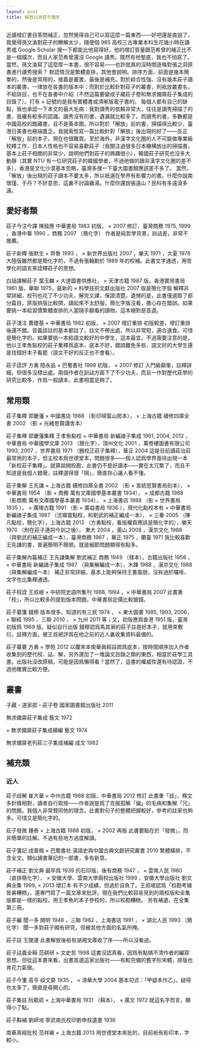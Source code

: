 ```yaml
---
layout: post
title: 解放以來莊子讀本
---
```

近讀增訂書目答問補正，忽然覺得自己可以寫這麼一篇東西——好吧還是直說了，我覺得孫文渙對莊子的瞭解太少，隨便個 985 高校三古專業本科生花幾小時在讀秀或 Google Scholar 搜一下都能比他寫得好，他的增訂質量跟范希曾的補正比不是一個檔次，而且人家范希曾還沒 Google 讀秀。既然有他墊底，我也不怕寫了。當然，孫文渙寫了這麼厚一本書，很不容易——也許就眞的沒時間逐條對張之洞原書進行讀秀搜索？
默認情況是繁體直排，其他會說明。排序方面，前面是幾本簡單的，然後是常用的，接着是叢書，最後是補充。對於綜合性強、沒有幾本莊子讀本的叢書，一律放在各書的版本中；而對於比較針對莊子的叢書，則衹放叢書名，不給詳目，也不在各書中介紹（不然這篇要變成子藏莊子卷和無求備齋莊子集成的目錄了）。打有 × 記號的是我有實體書或清晰版電子書的。
每個人都有自己的缺點，我也承認一下本文的最大毛病：我對讀秀的依賴非常大，往往是讀秀掃描了的書，我纔有較多的認識。讀秀沒有的書，遺漏就比較多了。而讀秀的書，多數都是中國高校的館藏書，且不是善本館，所以對於「解放」前的書，掃描得比較少，臺港日美書也極端匱乏。我就索性寫一篇比較針對「解放」後出現的好了——反正「解放」前的本子，現在也很難買。至於海外，非漢字文化圈的人不可能做專業級校釋工作，日本人性格也不容易喜歡莊子（我關注過很多日本機構放出的掃描書，基本上莊子相關的非常少，說明他們對莊子的興趣很小），韓國莊子研究也沒多大動靜（其實 NTU 有一位研究莊子的韓國學者，不過他做的跟非漢字文化圈的差不多），香港是文化沙漠基本忽略，臺灣多搜一下臺大圖書館應該差不多了。
當然，「解放」後出現的莊子讀本不要太多，所以衹選在學界有影響力的書。什麼你說南懷瑾、于丹？不好意思，這裏不討論雞湯。什麼你還說張遠山？民科有多遠滾多遠。

## 愛好者類
莊子今注今譯 陳鼓應
中華書局 1983 初版， × 2007 修訂，臺灣商務 1975, 1999 ，香港中華 1990 ，商務 2007 （簡化字）
作者是純哲學背景，訓詁差，非常不推薦。

莊子新釋 張默生
× 齊魯 1993 ， × 新世界出版社 2007 ，樂天 1971 ，大夏 1978
大陸版雖然都是簡化字的，不過有張翰勳於 1989 年的校補。此書文字通透，用哲學化的語言來詮釋莊子的思想。

白話譯解莊子 葉玉麟
× 大達圖書供應社， × 天津古籍 1987 版，香港實用書局 1961 版，華聯 1975，最新的 × 科學技術文獻出版社 2007 版是簡化字版
解釋非常詳細，校刊也花了不少功夫，解完又譯，保證清楚。遺憾的是，此書僅選取了部分篇目。原版排版比較擠，讀起來不太舒服，簡化字版沒看，擔心存在錯誤。如果要挑一本給習慣繁體直排的人當隨手翻看的讀物，這本絕對是首選。

莊子淺注 曹礎基
× 中華書局 1982 初版， × 2007 增訂重排
初版較差，增訂重排後還不錯。音義該註的基本都註了，註文不帶出處，所以非常短，適合速食。可惜是簡化字的。如果要挑一本給語文較好的中學生，這本最宜。不過需要注意的是，他以王孝魚點校的莊子集釋爲底本，底本不好，錯誤難免多些，語文好的大學生還是找個好本子看罷（語文不好的反正也不會看）。

莊子詮評 方勇 陸永品
× 巴蜀書社 1998 初版， × 2007 修訂
入門級巔峯，註釋詳細，但很多沒標出處。兩個作者在訓詁方面下了不少功夫，而且一作對歷代莊學的研究比較多，作爲一般讀本，此書相當足夠了。

## 常用類
莊子集釋 郭慶藩
× 中國書店 1988 （影印埽葉山房本）， × 上海古籍 續修四庫全書 2002 （影 × 光緒思賢講舍本）

莊子集釋 郭慶藩集釋 王孝魚點校
× 中華書局 新編諸子集成 1961, 2004, 2012 ，中華書局 中華國學文庫 2013 （簡化字），頂州文化 2001 ，萬卷樓圖書有限公司 1993, 2007 ，世界書局 1971 （題校正莊子集釋），華正 2004
這是目前讀莊治莊最常用的本子，但主校本爲世德堂本，問題很多——個人認爲學界亟待出現一本「新校莊子集釋」。就算拋開校勘，此書仍不是好讀本——實在太冗繁了，而且不知道是我個人錯覺，註釋選得很「隔」，簡直存心讓人看不懂。

莊子集解 王先謙
× 上海古籍 續修四庫全書 2002 （影 × 宣統思賢書局刻本）， × 中華書局 1954 （影 × 商務 萬有文庫國學基本叢書 1934）， × 成都古籍 1988 （影商務 萬有文庫國學基本叢書 1934）， × 上海書店 1988 （影 × 世界書局 1935 ）， × 廣陵古籍 1991 （影 × 廣益書局 1936 ），現代化點校本有 × 中華書局 新編諸子集成 1987 （沈嘯寰點校，和劉武的補正編成一本）， × 三秦 2005 （陳凡點校，簡化字），上海古籍 2013 （方勇點校，看版權頁應該是簡化字的），樂天 1970 （附在莊子連詞今訓之後）， 東大 2004 ，黃山 2008 ，漢京文化 1988 （與劉武的補正編成一本），臺灣商務 1967 ，華正 1975 ，蘭臺 1971
我比較喜歡王先謙的書，普遍簡明不簡陋。就是細節問題顯得有點多。

莊子集解內篇補正 王先謙集解 劉武補正
商務 1949 （樣本），古籍出版社 1958 ， × 中華書局 新編諸子集成 1987 （與集解編成一本），木鐸 1988 ，漢京文化 1988 （與集解編成一本）
補正非常詳細，基本上能夠保持王書風貌，沒有過於囉嗦，文字也比集釋通透。

莊子校詮 王叔岷
× 中研院史語所集刊 1988, 1994 ，× 中華書局 2007
此書重「校」，所以比較多的提到版本問題。中華書局定價比較搶錢。

莊子纂箋 錢穆
版本很多，知道的有三民 1974 ， × 東大圖書 1985, 1993, 2006， × 聯經 1995 ，三聯 2010 ， × 九州 2011 等；又，初版應爲香港 1951 版，臺灣初版爲 1969 版，疑似自行出版
錢穆認爲馬其昶的莊子註是好本子，就用來敷衍。註釋方面，被王叔岷評爲在他之前的近人裏收集資料最備的。

莊子纂要 方勇
× 學苑 2012
以覆宋本南華眞經註疏爲底本，按時間順序加入作者收集到的歷代校、詁、解，另外還加了一堆論文目錄之類的東西，相當於莊學工具書。出版社沒改原稿，可能是因爲懶得看？當然了，這書的權威性還有待認證，不過他確實比較方便。

## 叢書
子藏・道家部・莊子卷 國家圖書館出版社 2011

無求備齋莊子集成 藝文 1972

× 無求備齋莊子集成續編 藝文 1974

無求備齋老列莊三子集成補編 成文 1982

## 補充類

### 近人
莊子歧解 崔大華
× 中州古籍 1988 初版，中華書局 2012 修訂
此書重「歧」，釋文多針鋒相對，讀者自行取捨——作者說是爲了克服孤解「偏」的毛病和集解「冗」的問題。我個人非常贊同他的理念。此書對句子的整體把握較好，參考的註家也夠多。可惜又是簡化字的。

莊子發微 鍾泰
× 上海古籍 1988 初版， × 2002 再版
此書要點在於「發微」，而非簡單的註解。不過有些地方過度解讀。

莊子箋記 成善楷
× 巴蜀書社 漢語史與中國古典文獻研究叢書 2010
繁體橫排，不含全文。類似讀書筆記的一部書，多有新意。

莊子補正 劉文典
最早爲 1939 的石印版，後有商務 1947 ， × 雲南人民 1980 （直排簡化字）， × 安徽大學、雲南大學兩校出版社 1999 ，安徽大學出版社 劉文典全集 1999, × 2013 增訂本
有不少成績，但過於自負了。王叔岷認爲「校勘考據皆甚糟糕」，還專門寫了一篇文章來批評。現在我們比較容易見到的兩校版和全集版都是一樣的點校，用王孝魚的本子參校的，所以校勘糟糕。
另有補遺，在全集第三冊。

莊子編 聞一多
開明 1948 ，三聯 1982 ，上海書店 1991 ， × 湖北人民 1993 （簡化字）
聞一多對莊子頗有研究，但被其他方面的名氣所掩。

莊子註 王闓運
此書解放後衹有湖湘文庫收了序——所以沒看過。

莊子詁義全稿 范耕研
× 文史哲 1998
這書沒認真看，因爲有點搞不清作者的編寫思想。但從這本書來看，出書首選這家出版社——有較完備的舊字形宋體，排版也肯花力氣做。

莊子今箋 高亨
歧文齋 1935 ， × 淸華大學 2004
基本句式：「甲疑本作乙」。疑得也太多了，簡直是尋開心的。

莊子集註 阮毓崧
× 上海中華書局 1931 （稿本）， × 廣文 1972
就這名字而言，顯得小了點。

莊子斠補 劉師培
寧武南氏校印劉申叔遺書 1936

南華真經批校 范祥雍
× 上海古籍 2013
用世德堂本來批的，目前衹有影印本，字較小。